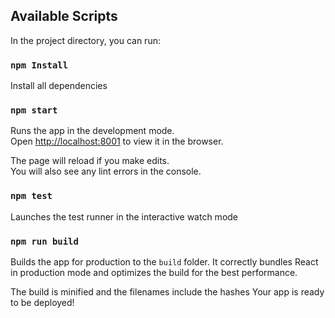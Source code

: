 ## Available Scripts

In the project directory, you can run:

### `npm Install`
Install all dependencies

### `npm start`

Runs the app in the development mode.<br>
Open [http://localhost:8001](http://localhost:8001) to view it in the browser.

The page will reload if you make edits.<br>
You will also see any lint errors in the console.

### `npm test`

Launches the test runner in the interactive watch mode

### `npm run build`

Builds the app for production to the `build` folder.
It correctly bundles React in production mode and optimizes the build for the best performance.

The build is minified and the filenames include the hashes
Your app is ready to be deployed!
